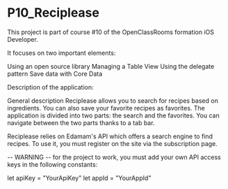 # P10_Reciplease

This project is part of course #10 of the OpenClassRooms formation iOS Developer.

It focuses on two important elements:

Using an open source library
Managing a Table View
Using the delegate pattern
Save data with Core Data

Description of the application:

General description
Reciplease allows you to search for recipes based on ingredients. 
You can also save your favorite recipes as favorites.
The application is divided into two parts: the search and the favorites. 
You can navigate between the two parts thanks to a tab bar.

Reciplease relies on Edamam's API which offers a search engine to find recipes. To use it, you must register on the site via the subscription page.

-- WARNING -- for the project to work, you must add your own API access keys in the following constants:

let apiKey = "YourApiKey"
let appId = "YourAppId"


